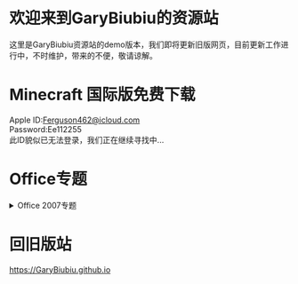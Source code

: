 # 欢迎来到GaryBiubiu的资源站

这里是GaryBiubiu资源站的demo版本，我们即将更新旧版网页，目前更新工作进行中，不时维护，带来的不便，敬请谅解。

# Minecraft 国际版免费下载
Apple ID:Ferguson462@icloud.com  
Password:Ee112255  
此ID貌似已无法登录，我们正在继续寻找中...

# Office专题
<details>
<summary>Office 2007专题</summary>
Professional 下载     

https://pan.baidu.com/s/1Idj-WJiQewWKYSqHqvnksg&shfl=sharepset
</details>

# 回旧版站
https://GaryBiubiu.github.io
